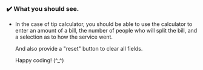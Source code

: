 
### :heavy_check_mark: What you should see.
- In the case of tip calculator, you should be able to use the calculator to enter an amount of a bill, the number of people who will split the bill, and a selection as to how the service went.

  And also provide a "reset" button to clear all fields.

  Happy coding! (^\_^)
